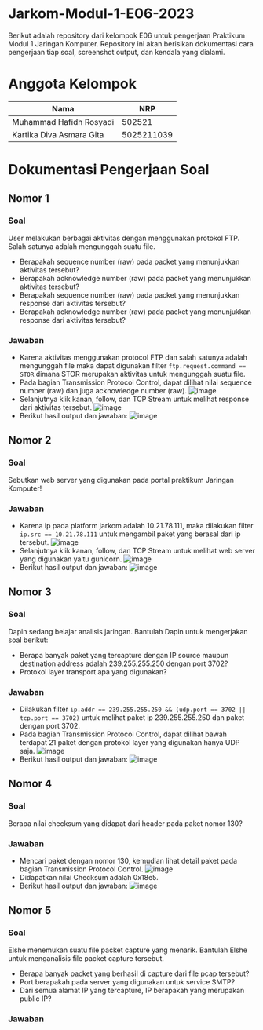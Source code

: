 # Jarkom-Modul-1-E06-2023
Berikut adalah repository dari kelompok E06 untuk pengerjaan Praktikum Modul 1 Jaringan Komputer. Repository ini akan berisikan dokumentasi cara pengerjaan tiap soal, screenshot output, dan kendala yang dialami.

# Anggota Kelompok
| Nama | NRP | 
| --- | --- |
| Muhammad Hafidh Rosyadi | 502521 |
| Kartika Diva Asmara Gita | 5025211039 |

# Dokumentasi Pengerjaan Soal
## Nomor 1
### Soal
User melakukan berbagai aktivitas dengan menggunakan protokol FTP. Salah satunya adalah mengunggah suatu file.
- Berapakah sequence number (raw) pada packet yang menunjukkan aktivitas tersebut?
- Berapakah acknowledge number (raw) pada packet yang menunjukkan aktivitas tersebut? 
- Berapakah sequence number (raw) pada packet yang menunjukkan response dari aktivitas tersebut?
- Berapakah acknowledge number (raw) pada packet yang menunjukkan response dari aktivitas tersebut?

### Jawaban
- Karena aktivitas menggunakan protocol FTP dan salah satunya adalah mengunggah file maka dapat digunakan filter `ftp.request.command == STOR` dimana STOR merupakan aktivitas untuk mengunggah suatu file.
- Pada bagian Transmission Protocol Control, dapat dilihat nilai sequence number (raw) dan juga acknowledge number (raw).
![image](src/1ab.png)
- Selanjutnya klik kanan, follow, dan TCP Stream untuk melihat response dari aktivitas tersebut.
![image](src/1bc.png)
- Berikut hasil output dan jawaban:
![image](src/1flag.png)

## Nomor 2
### Soal
Sebutkan web server yang digunakan pada portal praktikum Jaringan Komputer!

### Jawaban
- Karena ip pada platform jarkom adalah 10.21.78.111, maka dilakukan filter `ip.src == 10.21.78.111` untuk mengambil paket yang berasal dari ip tersebut.
![image](src/2a.png)
- Selanjutnya klik kanan, follow, dan TCP Stream untuk melihat web server yang digunakan yaitu gunicorn.
![image](src/2b.png)
- Berikut hasil output dan jawaban:
![image](src/2flag.png)

## Nomor 3
### Soal
Dapin sedang belajar analisis jaringan. Bantulah Dapin untuk mengerjakan soal berikut:
- Berapa banyak paket yang tercapture dengan IP source maupun destination address adalah 239.255.255.250 dengan port 3702?
- Protokol layer transport apa yang digunakan?

### Jawaban
- Dilakukan filter `ip.addr == 239.255.255.250 && (udp.port == 3702 || tcp.port == 3702)` untuk melihat paket ip 239.255.255.250 dan paket dengan port 3702.
- Pada bagian Transmission Protocol Control, dapat dilihat bawah terdapat 21 paket dengan protokol layer yang digunakan hanya UDP saja.
![image](src/3.png)
- Berikut hasil output dan jawaban:
![image](src/3flag.png)

## Nomor 4
### Soal 
Berapa nilai checksum yang didapat dari header pada paket nomor 130?

### Jawaban
- Mencari paket dengan nomor 130, kemudian lihat detail paket pada bagian Transmission Protocol Control.
![image](src/4.png)
- Didapatkan nilai Checksum adalah 0x18e5.
- Berikut hasil output dan jawaban:
![image](src/4flag.png)

## Nomor 5
### Soal
Elshe menemukan suatu file packet capture yang menarik. Bantulah Elshe untuk menganalisis file packet capture tersebut.
- Berapa banyak packet yang berhasil di capture dari file pcap tersebut?
- Port berapakah pada server yang digunakan untuk service SMTP?
- Dari semua alamat IP yang tercapture, IP berapakah yang merupakan public IP?

### Jawaban

